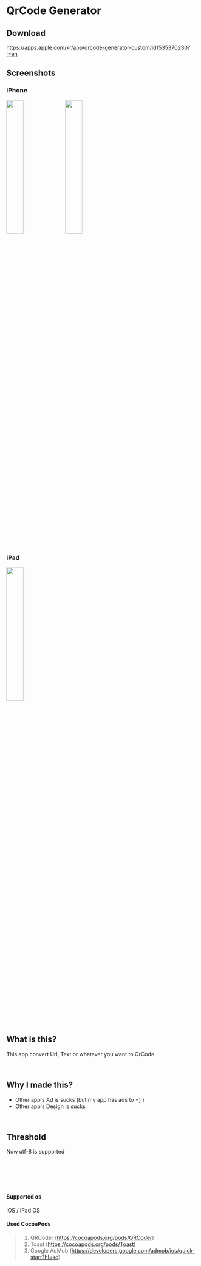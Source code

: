 QrCode Generator
================

Download
-----------
https://apps.apple.com/kr/app/qrcode-generator-custom/id1535370230?l=en
<br>

Screenshots
------------
### iPhone<br>
<img src="https://user-images.githubusercontent.com/63496607/95672002-e56e0900-0bd7-11eb-987f-4b0b609f79b9.png" width="30%"></img>
<img src="https://user-images.githubusercontent.com/63496607/95672003-e9019000-0bd7-11eb-9a15-8d966b40030a.png" width="30%"></img>

### iPad<br>
<img src="https://user-images.githubusercontent.com/63496607/95672005-ed2dad80-0bd7-11eb-8a26-56a82e0855d3.png" width="30%"></img>

<br>

## What is this?
This app convert Url, Text or whatever you want to QrCode

<br>

## Why I made this?
+ Other app's Ad is sucks (but my app has ads to =) )<br>
+ Other app's Design is sucks<br>
<br>

## Threshold
Now utf-8 is supported<br>



<br><br><br><br>
#### Supported os
iOS / iPad OS
<br>
#### Used CocoaPods
> 1. QRCoder (https://cocoapods.org/pods/QRCoder)
> 2. Toast  (https://cocoapods.org/pods/Toast)
> 3. Google AdMob (https://developers.google.com/admob/ios/quick-start?hl=ko)
